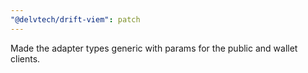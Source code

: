 ```yaml
---
"@delvtech/drift-viem": patch
---
```


Made the adapter types generic with params for the public and wallet clients.
